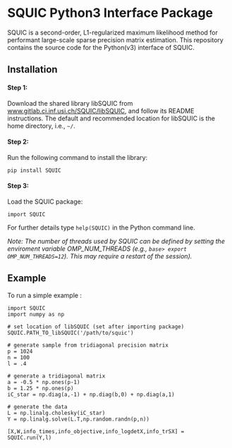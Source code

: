 # SQUIC Python3 Interface Package

SQUIC is a second-order, L1-regularized maximum likelihood method for performant large-scale sparse precision matrix estimation. This repository contains the source code for the Python(v3) interface of SQUIC. 

## Installation

#### Step 1: 
Download the shared library libSQUIC from www.gitlab.ci.inf.usi.ch/SQUIC/libSQUIC, and follow its README instructions. The default and recommended location for libSQUIC is the home directory, i.e., ``~/``.

#### Step 2: 
Run the following command to install the library:
```angular2
pip install SQUIC
```
#### Step 3: 
Load the SQUIC package:
```angular2
import SQUIC
```
For further details type ``help(SQUIC)`` in the Python command line.

_Note: The number of threads used by SQUIC can be defined by setting the enviroment variable OMP_NUM_THREADS (e.g., ``base> export OMP_NUM_THREADS=12``). This may require a restart of the session)._

## Example

To run a simple example : 

```angular2
import SQUIC 
import numpy as np

# set location of libSQUIC (set after importing package)
SQUIC.PATH_TO_libSQUIC('/path/to/squic')

# generate sample from tridiagonal precision matrix
p = 1024
n = 100
l = .4

# generate a tridiagonal matrix
a = -0.5 * np.ones(p-1)
b = 1.25 * np.ones(p)
iC_star = np.diag(a,-1) + np.diag(b,0) + np.diag(a,1)

# generate the data
L = np.linalg.cholesky(iC_star)
Y = np.linalg.solve(L.T,np.random.randn(p,n))

[X,W,info_times,info_objective,info_logdetX,info_trSX] = SQUIC.run(Y,l)
```
